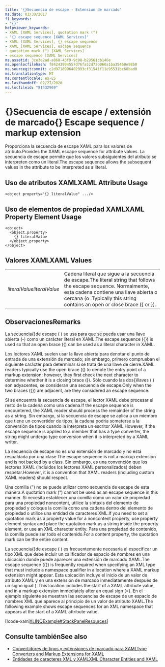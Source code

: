 ```yaml
---
title: '{}Secuencia de escape - Extensión de marcado'
ms.date: 03/30/2017
f1_keywords:
- '{}'
helpviewer_keywords:
- XAML [XAML Services], quotation mark (")
- '{} escape sequence [XAML Services]'
- XAML [XAML Services], {} escape sequence
- XAML [XAML Services], escape sequence
- quotation mark (") [XAML Services]
- escape sequence [XAML Services]
ms.assetid: 3ce3e2ad-a868-43f9-9c98-b29561cb146e
ms.openlocfilehash: f84243994557d76fa52d72b060a1ba35460e98b0
ms.sourcegitcommit: c2d9718996402993cf31541f11e95531bc68bad0
ms.translationtype: MT
ms.contentlocale: es-ES
ms.lasthandoff: 02/27/2020
ms.locfileid: "81432969"
---
```

# <a name="-escape-sequence--markup-extension"></a><span data-ttu-id="35f6f-102">{}Secuencia de escape / extensión de marcado</span><span class="sxs-lookup"><span data-stu-id="35f6f-102">{} Escape sequence / markup extension</span></span>

<span data-ttu-id="35f6f-103">Proporciona la secuencia de escape XAML para los valores de atributo.</span><span class="sxs-lookup"><span data-stu-id="35f6f-103">Provides the XAML escape sequence for attribute values.</span></span> <span data-ttu-id="35f6f-104">La secuencia de escape permite que los valores subsiguientes del atributo se interpreten como un literal.</span><span class="sxs-lookup"><span data-stu-id="35f6f-104">The escape sequence allows the subsequent values in the attribute to be interpreted as a literal.</span></span>

## <a name="xaml-attribute-usage"></a><span data-ttu-id="35f6f-105">Uso de atributos XAML</span><span class="sxs-lookup"><span data-stu-id="35f6f-105">XAML Attribute Usage</span></span>

```xaml
<object property="{} literalValue" .../>
```

## <a name="xaml-property-element-usage"></a><span data-ttu-id="35f6f-106">Uso de elementos de propiedad XAML</span><span class="sxs-lookup"><span data-stu-id="35f6f-106">XAML Property Element Usage</span></span>

```xaml
<object>
  <object.property>
    {} literalValue
  </object.property>
</object>
```

## <a name="xaml-values"></a><span data-ttu-id="35f6f-107">Valores XAML</span><span class="sxs-lookup"><span data-stu-id="35f6f-107">XAML Values</span></span>

|||
|-|-|
|<span data-ttu-id="35f6f-108">*literalValue*</span><span class="sxs-lookup"><span data-stu-id="35f6f-108">*literalValue*</span></span>|<span data-ttu-id="35f6f-109">Cadena literal que sigue a la secuencia de escape.</span><span class="sxs-lookup"><span data-stu-id="35f6f-109">The literal string that follows the escape sequence.</span></span> <span data-ttu-id="35f6f-110">Normalmente, esta cadena contiene una llave abierta o cercana (o .</span><span class="sxs-lookup"><span data-stu-id="35f6f-110">Typically this string contains an open or close brace ({ or }).</span></span>|

## <a name="remarks"></a><span data-ttu-id="35f6f-111">Observaciones</span><span class="sxs-lookup"><span data-stu-id="35f6f-111">Remarks</span></span>

<span data-ttu-id="35f6f-112">La secuencia{}de escape ( ) se usa para que se pueda usar una llave abierta (-) como un carácter literal en XAML.</span><span class="sxs-lookup"><span data-stu-id="35f6f-112">The escape sequence ({}) is used so that an open brace ({) can be used as a literal character in XAML.</span></span>

<span data-ttu-id="35f6f-113">Los lectores XAML suelen usar la llave abierta para denotar el punto de entrada de una extensión de marcado; sin embargo, primero comprueban el siguiente carácter para determinar si se trata de una llave de cierre.</span><span class="sxs-lookup"><span data-stu-id="35f6f-113">XAML readers typically use the open brace ({) to denote the entry point of a markup extension; however, they first check the next character to determine whether it is a closing brace (}).</span></span> <span data-ttu-id="35f6f-114">Sólo cuando las dos{}llaves ( ) son adyacentes, se consideran una secuencia de escape.</span><span class="sxs-lookup"><span data-stu-id="35f6f-114">Only when the two braces ({}) are adjacent, are they considered an escape sequence.</span></span>

<span data-ttu-id="35f6f-115">Si se encuentra la secuencia de escape, el lector XAML debe procesar el resto de la cadena como una cadena.</span><span class="sxs-lookup"><span data-stu-id="35f6f-115">If the escape sequence is encountered, the XAML reader should process the remainder of the string as a string.</span></span> <span data-ttu-id="35f6f-116">Sin embargo, si la secuencia de escape se aplica a un miembro que tiene un convertidor de tipos, la cadena podría someterse a la conversión de tipos cuando la interpreta un escritor XAML.</span><span class="sxs-lookup"><span data-stu-id="35f6f-116">However, if the escape sequence is applied to a member that has a type converter, the string might undergo type conversion when it is interpreted by a XAML writer.</span></span>

<span data-ttu-id="35f6f-117">La secuencia de escape no es una extensión de marcado y no está respaldada por una clase.</span><span class="sxs-lookup"><span data-stu-id="35f6f-117">The escape sequence is not a markup extension and is not backed by a class.</span></span> <span data-ttu-id="35f6f-118">Sin embargo, es una convención que los lectores XAML (incluidos los lectores XAML personalizados) deben respetar.</span><span class="sxs-lookup"><span data-stu-id="35f6f-118">However, it is a convention that XAML readers (including custom XAML readers) should respect.</span></span>

<span data-ttu-id="35f6f-119">Una comilla (") no se puede utilizar como secuencia de escape de esta manera.</span><span class="sxs-lookup"><span data-stu-id="35f6f-119">A quotation mark (") cannot be used as an escape sequence in this manner.</span></span> <span data-ttu-id="35f6f-120">Si necesita establecer una comilla como un valor de propiedad para una propiedad noncontent, utilice la sintaxis del elemento de propiedad y coloque la comilla como una cadena dentro del elemento de propiedad o utilice una entidad de caracteres XML.</span><span class="sxs-lookup"><span data-stu-id="35f6f-120">If you need to set a quotation mark as a property value for a noncontent property, use property element syntax and place the quotation mark as a string inside the property element, or use an XML character entity.</span></span> <span data-ttu-id="35f6f-121">Para una propiedad de contenido, la comilla puede ser todo el contenido.</span><span class="sxs-lookup"><span data-stu-id="35f6f-121">For a content property, the quotation mark can be the entire content.</span></span>

<span data-ttu-id="35f6f-122">La secuencia{}de escape ( ) es frecuentemente necesaria al especificar un tipo XML que debe incluir un calificador de espacio de nombres en una ubicación donde puede aparecer una extensión de marcado XAML.</span><span class="sxs-lookup"><span data-stu-id="35f6f-122">The escape sequence ({}) is frequently required when specifying an XML type that must include a namespace qualifier in a location where a XAML markup extension might appear.</span></span> <span data-ttu-id="35f6f-123">Esta ubicación incluye el inicio de un valor de atributo XAML y en una extensión de marcado inmediatamente después de un signo igual ( .</span><span class="sxs-lookup"><span data-stu-id="35f6f-123">This location includes the start of a XAML attribute value, and in a markup extension immediately after an equal sign (=).</span></span> <span data-ttu-id="35f6f-124">En el ejemplo siguiente se muestran las secuencias de escape de un espacio de nombres XML que aparece al principio de un valor de atributo XAML.</span><span class="sxs-lookup"><span data-stu-id="35f6f-124">The following example shows escape sequences for an XML namespace that appears at the start of a XAML attribute value.</span></span>

[!code-xaml[XLINQExample#StackPanelResources](~/samples/snippets/csharp/VS_Snippets_Wpf/XLinqExample/CSharp/Window1.xaml#stackpanelresources)]

## <a name="see-also"></a><span data-ttu-id="35f6f-125">Consulte también</span><span class="sxs-lookup"><span data-stu-id="35f6f-125">See also</span></span>

- [<span data-ttu-id="35f6f-126">Convertidores de tipos y extensiones de marcado para XAML</span><span class="sxs-lookup"><span data-stu-id="35f6f-126">Type Converters and Markup Extensions for XAML</span></span>](type-converters-and-markup-extensions.md)
- [<span data-ttu-id="35f6f-127">Entidades de caracteres XML y XAML</span><span class="sxs-lookup"><span data-stu-id="35f6f-127">XML Character Entities and XAML</span></span>](xml-character-entities.md)
